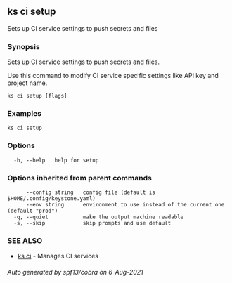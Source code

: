 ## ks ci setup

Sets up CI service settings to push secrets and files

### Synopsis

Sets up CI service settings to push secrets and files.

Use this command to modify CI service specific settings
like API key and project name.

```
ks ci setup [flags]
```

### Examples

```
ks ci setup
```

### Options

```
  -h, --help   help for setup
```

### Options inherited from parent commands

```
      --config string   config file (default is $HOME/.config/keystone.yaml)
      --env string      environment to use instead of the current one (default "prod")
  -q, --quiet           make the output machine readable
  -s, --skip            skip prompts and use default
```

### SEE ALSO

* [ks ci](ks_ci.md)	 - Manages CI services

###### Auto generated by spf13/cobra on 6-Aug-2021
